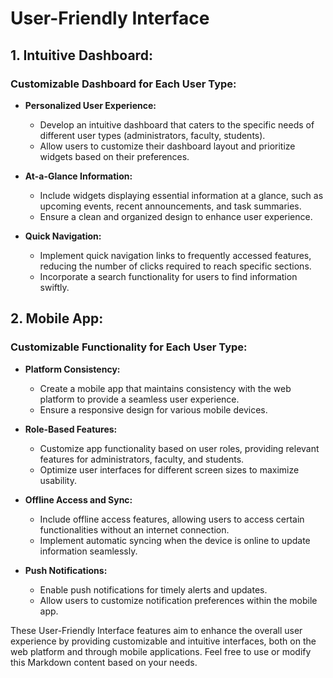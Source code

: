 # User-Friendly Interface

## 1. Intuitive Dashboard:

### Customizable Dashboard for Each User Type:

- **Personalized User Experience:**
    - Develop an intuitive dashboard that caters to the specific needs of different user types (administrators, faculty,
      students).
    - Allow users to customize their dashboard layout and prioritize widgets based on their preferences.

- **At-a-Glance Information:**
    - Include widgets displaying essential information at a glance, such as upcoming events, recent announcements, and
      task summaries.
    - Ensure a clean and organized design to enhance user experience.

- **Quick Navigation:**
    - Implement quick navigation links to frequently accessed features, reducing the number of clicks required to reach
      specific sections.
    - Incorporate a search functionality for users to find information swiftly.

## 2. Mobile App:

### Customizable Functionality for Each User Type:

- **Platform Consistency:**
    - Create a mobile app that maintains consistency with the web platform to provide a seamless user experience.
    - Ensure a responsive design for various mobile devices.

- **Role-Based Features:**
    - Customize app functionality based on user roles, providing relevant features for administrators, faculty, and
      students.
    - Optimize user interfaces for different screen sizes to maximize usability.

- **Offline Access and Sync:**
    - Include offline access features, allowing users to access certain functionalities without an internet connection.
    - Implement automatic syncing when the device is online to update information seamlessly.

- **Push Notifications:**
    - Enable push notifications for timely alerts and updates.
    - Allow users to customize notification preferences within the mobile app.

These User-Friendly Interface features aim to enhance the overall user experience by providing customizable and
intuitive interfaces, both on the web platform and through mobile applications. Feel free to use or modify this Markdown
content based on your needs.

